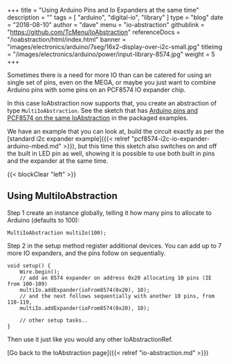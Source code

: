 +++
title = "Using Arduino Pins and Io Expanders at the same time"
description = ""
tags = [ "arduino", "digital-io", "library" ]
type = "blog"
date = "2018-08-10"
author =  "dave"
menu = "io-abstraction"
githublink = "https://github.com/TcMenu/IoAbstraction"
referenceDocs = "/ioabstraction/html/index.html"
banner = "images/electronics/arduino/7seg/16x2-display-over-i2c-small.jpg"
titleimg = "/images/electronics/arduino/power/input-library-8574.jpg"
weight = 5
+++

Sometimes there is a need for more IO than can be catered for using an single set of pins, even on the MEGA, or maybe you just want to combine Arduino pins with some pins on an PCF8574 IO expander chip.

In this case IoAbstraction now supports that, you create an abstraction of type `MultiIoAbstraction`. See the sketch that has [Arduino pins and PCF8574 on the same IoAbstraction](https://github.com/TcMenu/IoAbstraction/tree/main/examples/multiIoExample) in the packaged examples.

We have an example that you can look at, build the circuit exactly as per the [standard i2c expander example]({{< relref "pcf8574-i2c-io-expander-arduino-mbed.md" >}}), but this time this sketch also switches on and off the built in LED pin as well, showing it is possible to use both built in pins and the expander at the same time.

{{< blockClear "left" >}}

## Using MultiIoAbstraction

Step 1 create an instance globally, telling it how many pins to allocate to Arduino (defaults to 100):

    MultiIoAbstraction multiIo(100);
    
Step 2 in the setup method register additional devices. You can add up to 7 more IO expanders, and the pins follow on sequentially.

    void setup() {
        Wire.begin();
        // add an 8574 expander on address 0x20 allocating 10 pins (IE from 100-109)
        multiIo.addExpander(ioFrom8574(0x20), 10);
        // and the next follows sequentially with another 10 pins, from 110-119,
        multiIo.addExpander(ioFrom8574(0x20), 10);

        // other setup tasks..    
    }
    
Then use it just like you would any other IoAbstractionRef.

[Go back to the IoAbstraction page]({{< relref "io-abstraction.md" >}})